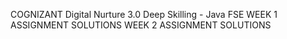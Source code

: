 COGNIZANT Digital Nurture 3.0
Deep Skilling  - Java FSE
WEEK 1 ASSIGNMENT SOLUTIONS
WEEK 2 ASSIGNMENT SOLUTIONS
